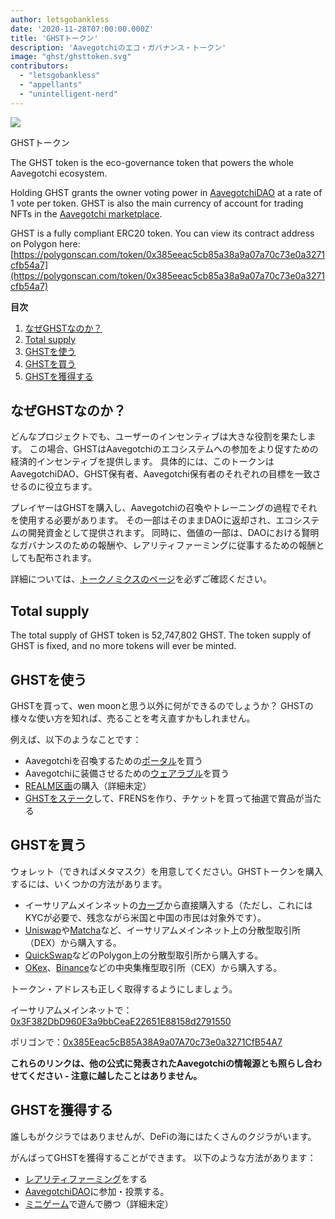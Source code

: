 ```yaml
---
author: letsgobankless
date: '2020-11-28T07:00:00.000Z'
title: 'GHSTトークン'
description: 'Aavegotchiのエコ・ガバナンス・トークン'
image: "ghst/ghsttoken.svg"
contributors:
  - "letsgobankless"
  - "appellants"
  - "unintelligent-nerd"
---
```


<div class="headerImageContainer">
<img class="headerImage" src="/ghst/ghst.gif">
<p class="headerImageText">GHSTトークン</p>
</div>

The GHST token is the eco-governance token that powers the whole Aavegotchi ecosystem.

Holding GHST grants the owner voting power in [AavegotchiDAO](/dao) at a rate of 1 vote per token. GHST is also the main currency of account for trading NFTs in the [Aavegotchi marketplace](/marketplace).

GHST is a fully compliant ERC20 token. You can view its contract address on Polygon here: [https://polygonscan.com/token/0x385eeac5cb85a38a9a07a70c73e0a3271cfb54a7](https://polygonscan.com/token/0x385eeac5cb85a38a9a07a70c73e0a3271cfb54a7)

<div class="contentsBox">

**目次**

<ol>
<li><a href=#why-ghst>なぜGHSTなのか？</a></li>
<li><a href=#total-supply>Total supply</a></li>
<li><a href=#using-ghst>GHSTを使う</a></li>
<li><a href=#buying-ghst>GHSTを買う</a></li>
<li><a href=#earning-ghst>GHSTを獲得する</a></li>
</ol>

</div>

## なぜGHSTなのか？
どんなプロジェクトでも、ユーザーのインセンティブは大きな役割を果たします。 この場合、GHSTはAavegotchiのエコシステムへの参加をより促すための経済的インセンティブを提供します。 具体的には、このトークンはAavegotchiDAO、GHST保有者、Aavegotchi保有者のそれぞれの目標を一致させるのに役立ちます。

プレイヤーはGHSTを購入し、Aavegotchiの召喚やトレーニングの過程でそれを使用する必要があります。 その一部はそのままDAOに返却され、エコシステムの開発資金として提供されます。 同時に、価値の一部は、DAOにおける賢明なガバナンスのための報酬や、レアリティファーミングに従事するための報酬としても配布されます。

詳細については、[トークノミクスのページ](/tokenomics)を必ずご確認ください。

## Total supply

The total supply of GHST token is 52,747,802 GHST. The token supply of GHST is fixed, and no more tokens will ever be minted.

## GHSTを使う
GHSTを買って、wen moonと思う以外に何ができるのでしょうか？ GHSTの様々な使い方を知れば、売ることを考え直すかもしれません。

例えば、以下のようなことです：

* Aavegotchiを召喚するための[ポータル](/portals)を買う
* Aavegotchiに装備させるための[ウェアラブル](/wearables)を買う
* [REALM区画](/metaverse)の購入（詳細未定）
* [GHSTをステーク](/staking)して、FRENSを作り、チケットを買って抽選で賞品が当たる

## GHSTを買う
ウォレット（できればメタマスク）を用意してください。GHSTトークンを購入するには、いくつかの方法があります。

* イーサリアムメインネットの[カーブ](/curve)から直接購入する（ただし、これにはKYCが必要で、残念ながら米国と中国の市民は対象外です）。
* [Uniswap](https://app.uniswap.org/#/swap?inputCurrency=ETH&outputCurrency=0x3f382dbd960e3a9bbceae22651e88158d2791550)や[Matcha](https://matcha.xyz/markets/GHST)など、イーサリアムメインネット上の分散型取引所（DEX）から購入する。
* [QuickSwap](https://quickswap.exchange/#/swap?outputCurrency=0x385eeac5cb85a38a9a07a70c73e0a3271cfb54a7)などのPolygon上の分散型取引所から購入する。
* [OKex](https://www.okex.com/spot/trade/ghst-eth#type=1)、[Binance](https://www.binance.com/en/trade/GHST_ETH?layout=pro)などの中央集権型取引所（CEX）から購入する。

トークン・アドレスも正しく取得するようにしましょう。

イーサリアムメインネットで：[0x3F382DbD960E3a9bbCeaE22651E88158d2791550](https://etherscan.io/token/0x3F382DbD960E3a9bbCeaE22651E88158d2791550)

ポリゴンで：[0x385Eeac5cB85A38A9a07A70c73e0a3271CfB54A7](https://explorer-mainnet.maticvigil.com/address/0x385Eeac5cB85A38A9a07A70c73e0a3271CfB54A7/transactions)

**これらのリンクは、他の公式に発表されたAavegotchiの情報源とも照らし合わせてください - 注意に越したことはありません。**

## GHSTを獲得する
誰しもがクジラではありませんが、DeFiの海にはたくさんのクジラがいます。

がんばってGHSTを獲得することができます。 以下のような方法があります：

* [レアリティファーミング](/rarity-farming)をする
* [AavegotchiDAO](/dao)に参加・投票する。
* [ミニゲーム](/minigames)で遊んで勝つ（詳細未定）





